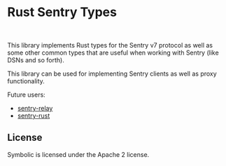 # Rust Sentry Types

<a href="https://travis-ci.org/getsentry/rust-sentry-types"><img src="https://travis-ci.org/getsentry/rust-sentry-types.svg?branch=master" alt=""></a>
<a href="https://crates.io/crates/sentry-types"><img src="https://img.shields.io/crates/v/sentry-types.svg" alt=""></a>

This library implements Rust types for the Sentry v7 protocol as well as some other
common types that are useful when working with Sentry (like DSNs and so forth).

This library can be used for implementing Sentry clients as well as proxy
functionality.

Future users:

* [sentry-relay](https://github.com/getsentry/sentry-relay)
* [sentry-rust](https://github.com/getsentry/sentry-rust)

## License

Symbolic is licensed under the Apache 2 license.
